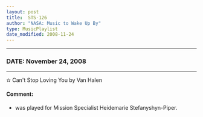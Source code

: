```yaml
---
layout: post
title:  STS-126
author: "NASA: Music to Wake Up By"
type: MusicPlaylist
date_modified: 2008-11-24
---
```


----
### DATE: November 24, 2008
----
✫ Can't Stop Loving You by Van Halen

#### Comment:
* was played for Mission Specialist Heidemarie Stefanyshyn-Piper.
